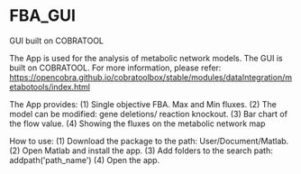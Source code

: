 # FBA_GUI
GUI built on COBRATOOL

The App is used for the analysis of metabolic network models. The GUI is built on COBRATOOL.
For more information, please refer: https://opencobra.github.io/cobratoolbox/stable/modules/dataIntegration/metabotools/index.html

The App provides:
(1) Single objective FBA. Max and Min fluxes. 
(2) The model can be modified: gene deletions/ reaction knockout.
(3) Bar chart of the flow value.
(4) Showing the fluxes on the metabolic network map

How to use:
(1) Download the package to the path: User/Document/Matlab.
(2) Open Matlab and install the app.
(3) Add folders to the search path: addpath('path_name')
(4) Open the app.
